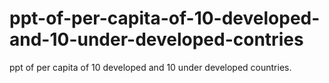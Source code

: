# ppt-of-per-capita-of-10-developed-and-10-under-developed-contries
ppt of per capita of  10 developed and 10 under developed countries.
